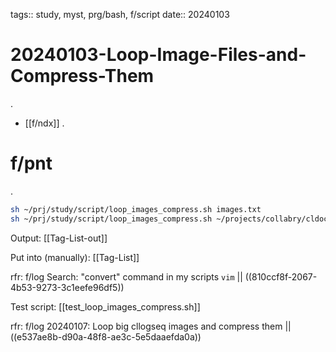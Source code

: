 tags:: study, myst, prg/bash, f/script
date:: 20240103

# 20240103-Loop-Image-Files-and-Compress-Them
.
- [[f/ndx]]
.
# f/pnt
.

```sh
sh ~/prj/study/script/loop_images_compress.sh images.txt
sh ~/prj/study/script/loop_images_compress.sh ~/projects/collabry/cldocs/cllogseq/assets/big_images.txt
```

Output: [[Tag-List-out]]

Put into (manually): [[Tag-List]]

rfr: f/log Search: "convert" command in my scripts `vim` || ((810ccf8f-2067-4b53-9273-3c1eefe96df5))

Test script: [[test_loop_images_compress.sh]]

rfr: f/log 20240107: Loop big cllogseq images and compress them || ((e537ae8b-d90a-48f8-ae3c-5e5daaefda0a))


